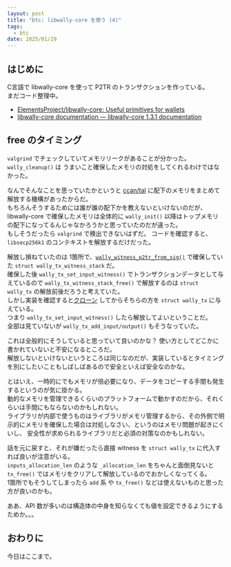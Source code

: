 ```yaml
---
layout: post
title: "btc: libwally-core を使う (4)"
tags:
  - btc
date: 2025/01/29
---
```


## はじめに

C言語で libwally-core を使って P2TR のトランザクションを作っている。  
まだコード整理中。

* [ElementsProject/libwally-core: Useful primitives for wallets](https://github.com/ElementsProject/libwally-core)
* [libwally-core documentation — libwally-core 1.3.1 documentation](https://wally.readthedocs.io/en/release_1.3.1/index.html)

## free のタイミング

`valgrind` でチェックしていてメモリリークがあることが分かった。  
`wally_cleanup()` は うまいこと確保したメモリの対処をしてくれるわけではなかった。

なんでそんなことを思っていたかというと [ccan/tal](https://ccodearchive.net/info/tal.html) に配下のメモリをまとめて解放する機構があったからだ。  
もちろんそうするためには誰が誰の配下かを教えないといけないのだが、libwally-core で確保したメモリは全体的に `wally_init()` 以降はトップメモリの配下になってるんじゃなかろうかと思っていたのだが違った。  
もしそうだったら `valgrind` で検出できないはずだ。
コードを確認すると、`libsecp256k1` のコンテキストを解放するだけだった。

解放し損ねていたのは 1箇所で、[`wally_witness_p2tr_from_sig()`](https://github.com/hirokuma/c-keypath/blob/eceb6bfe285831dc3ab07278bfffa6045bbbab0f/main.c#L362) で確保していた `struct wally_tx_witness_stack` だ。  
確保した後 `wally_tx_set_input_witness()` でトランザクションデータとして与えているので `wally_tx_witness_stack_free()` で解放するのは `struct wally_tx` の解放前後だろうと考えていた。  
しかし実装を確認すると[クローン](https://github.com/ElementsProject/libwally-core/blob/release_1.3.1/src/transaction.c#L3977-L3979) してからそちらの方を `struct wally_tx` に与えている。  
つまり `wally_tx_set_input_witness()` したら解放してよいということだ。  
全部は見ていないが `wally_tx_add_input/output()` もそうなっていた。

これは全般的にそうしていると思っていて良いのかな？ 
使い方としてどこかに書かれていないと不安になるところだ。  
解放しないといけないというところは同じなのだが、実装しているとタイミングを別にしたいこともしばしばあるので安全といえば安全なのかな。

とはいえ、一時的にでもメモリが倍必要になり、データをコピーする手間も発生するというのが気に掛かる。  
動的なメモリを管理できるくらいのプラットフォームで動かすのだから、それくらいは手間にもならないのかもしれない。  
ライブラリが内部で使うものはライブラリがメモリ管理するから、その外側で明示的にメモリを確保した場合は対処しなさい、というのはメモリ問題が起きにくいし、
安全性が求められるライブラリだと必須の対策なのかもしれない。

話を元に戻すと、それが嫌だったら直接 witness を `struct wally_tx` に代入すれば良いが注意がいる。  
`inputs_allocation_len` のような `_allocation_len` をちゃんと面倒見ないと `tx_free()` ではメモリをクリアして解放しているのでおかしくなってくる。  
1箇所でもそうしてしまったら `add` 系 や `tx_free()` などは使えないものと思った方が良いのかも。  

ああ、API 数が多いのは構造体の中身を知らなくても値を設定できるようにするためか。。。  

## おわりに

今日はここまで。
